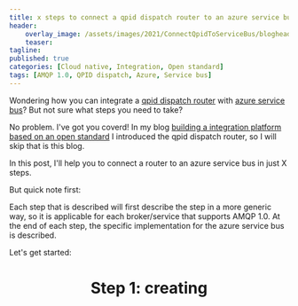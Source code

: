 ```yaml
---
title: x steps to connect a qpid dispatch router to an azure service bus
header:    
    overlay_image: /assets/images/2021/ConnectQpidToServiceBus/blogheader.jpg
    teaser: 
tagline: 
published: true
categories: [Cloud native, Integration, Open standard]
tags: [AMQP 1.0, QPID dispatch, Azure, Service bus]
---
```


Wondering how you can integrate a [qpid dispatch router](https://qpid.apache.org/components/dispatch-router/index.html) with [azure service bus](https://azure.microsoft.com/nl-nl/services/service-bus/)? But not sure what steps you need to take?

No problem. I've got you coverd! In my blog [building a integration platform based on an open standard](https://blognet.tech/2021/BuildingAnIntegrationPlatformBasedOnAnOpenStandard/) I introduced the qpid dispatch router, so I will skip that is this blog.

In this post, I'll help you to connect a router to an azure service bus in just X steps.

But quick note first:

Each step that is described will first describe the step in a more generic way, so it is applicable for each broker/service that supports AMQP 1.0. At the end of each step, the specific implementation for the azure service bus is described.


Let's get started:

<center><h1>Step 1: creating</center> 
